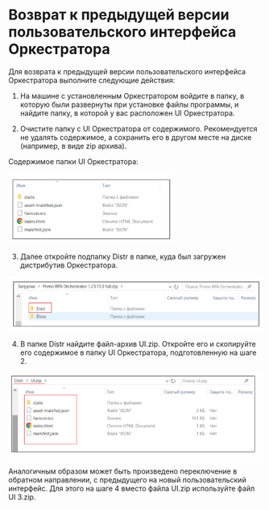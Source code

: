 # Возврат к предыдущей версии пользовательского интерфейса Оркестратора

Для возврата к предыдущей версии пользовательского интерфейса Оркестратора выполните следующие действия:  

1. На машине с установленным Оркестратором войдите в папку, в которую были развернуты при установке файлы программы, и найдите папку, в которой у вас расположен UI Оркестратора.  

2. Очистите папку с UI Оркестратора от содержимого. Рекомендуется не удалять содержимое, а сохранить его в другом месте на диске (например, в виде zip архива).  

Содержимое папки UI Оркестратора:  

![](../../.gitbook/assets1/1-Folder-Contents.PNG)

3. Далее откройте подпапку Distr в папке, куда был загружен дистрибутив Оркестратора.
  
![](../../.gitbook/assets1/2-Distr.PNG)

4. В папке Distr найдите файл-архив UI.zip. Откройте его и скопируйте его содержимое в папку UI Оркестратора, подготовленную на шаге 2.

![](../../.gitbook/assets1/4-ZIPcontents.PNG)

Аналогичным образом может быть произведено переключение в обратном направлении, с предыдущего на новый пользовательский интерфейс. Для этого на шаге 4 вместо файла UI.zip используйте файл UI 3.zip.

